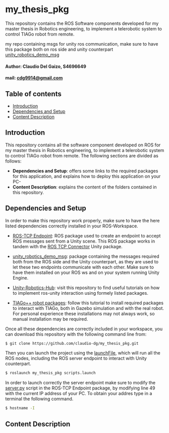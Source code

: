 my_thesis_pkg
================================
This repository contains the ROS Software components developed for my master thesis in Robotics engineering, to implement a telerobotic system to control TIAGo robot from remote.

my repo containing msgs for unity ros communication, make sure to have this package both on ros side and unity counterpart [unity_robotics_demo_msg](https://github.com/claudio-dg/unity_robotics_demo_msgs.git)
#### Author: Claudio Del Gaizo, S4696649

#### mail: cdg9914@gmail.com


Table of contents
----------------------

* [Introduction](#introduction)
* [Dependencies and Setup](#dependencies-and-setup)
* [Content Description](#content-description)


## Introduction
This repository contains all the software component developed on ROS for my master thesis in Robotics engineering, to implement a telerobotic system to control TIAGo robot from remote.
The following sections are divided as follows:
   * **Dependencies and Setup**: offers some links to the required packages for this application, and explains how to deploy this application on your PC-
   * **Content Description**: explains the content of the folders contained in this repository.

## Dependencies and Setup

In order to make this repository work properly, make sure to have the here listed dependencies correctly installed in your ROS-Workspace.

  
* [ROS-TCP Endpoint](https://github.com/Unity-Technologies/ROS-TCP-Endpoint): ROS package used to create an endpoint to accept ROS messages sent from a Unity scene. This ROS package works in tandem with the [ROS TCP Connector](https://github.com/Unity-Technologies/ROS-TCP-Connector/tree/main) Unity package.

* [unity_robotics_demo_msg](https://github.com/claudio-dg/unity_robotics_demo_msgs.git): package containing the messages required both from the ROS side and the Unity counterpart, as they are used to let these two endpoints communicate with each other. Make sure to have them installed on your ROS ws and on your system running Unity Engine.

* [Unity-Robotics-Hub](https://github.com/Unity-Technologies/Unity-Robotics-Hub/tree/main): visit this repository to find useful tutorials on how to implement ros-unity interaction using formely listed packages.
 
* [TIAGo++ robot packages](http://wiki.ros.org/Robots/TIAGo%2B%2B/Tutorials/Installation/Installing_Tiago%2B%2B_tutorial_docker): follow this tutorial to install required packages to interact with TIAGo, both in Gazebo simulation and with the real robot. For personal experience these installations may not always work, so manual installation may be required. 


Once all these dependencies are correctly included in your workspace, you can download this repository with the following command line from:

```bash
$ git clone https://github.com/claudio-dg/my_thesis_pkg.git
```
Then you can launch the project using the [launchFile](https://github.com/claudio-dg/my_thesis_pkg/blob/main/launch/scripts.launch), which will run all the ROS nodes, including the ROS server endpoint to interact with Unity counterpart. 

```bash
$ roslaunch my_thesis_pkg scripts.launch

```
In order to launch correctly the server endpoint make sure to modify the [server.py](https://github.com/Unity-Technologies/ROS-TCP-Endpoint/blob/main/src/ros_tcp_endpoint/server.py) script in the ROS-TCP Endpoint package, by modifying line 49 with the current IP address of your PC. To obtain your addres type in a terminal the following command.

```bash
$ hostname -I

```


## Content Description

